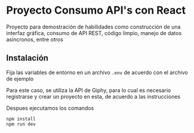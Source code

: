 # Proyecto Consumo API's con React

Proyecto para demostración de habilidades como construcción de una interfaz gráfica, consumo de API REST, código limpio, manejo de datos asíncronos, entre otros

## Instalación
Fija las variables de entorno en un archivo `.env` de acuerdo con el archivo de ejemplo

Para este caso, se utiliza la API de Giphy, para lo cual es necesario registrarse y crear un proyecto en esta, de acuerdo a las instrucciones

Despues ejecutamos los comandos
```
npm install
npm run dev
```